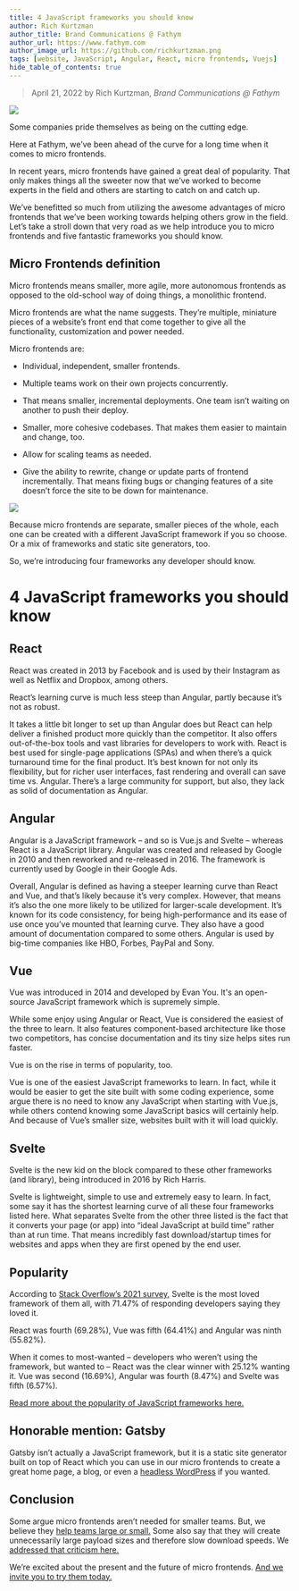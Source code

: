 ```yaml
---
title: 4 JavaScript frameworks you should know
author: Rich Kurtzman
author_title: Brand Communications @ Fathym
author_url: https://www.fathym.com
author_image_url: https://github.com/richkurtzman.png
tags: [website, JavaScript, Angular, React, micro frontends, Vuejs]
hide_table_of_contents: true
---
```


> April 21, 2022 by Rich Kurtzman, _Brand Communications @ Fathym_

![](https://www.fathym.com/img/reactvueangular.jpg)

Some companies pride themselves as being on the cutting edge.  

Here at Fathym, we’ve been ahead of the curve for a long time when it comes to micro frontends.  

In recent years, micro frontends have gained a great deal of popularity. That only makes things all the sweeter now that we’ve worked to become experts in the field and others are starting to catch on and catch up.  

We’ve benefitted so much from utilizing the awesome advantages of micro frontends that we’ve been working towards helping others grow in the field. Let’s take a stroll down that very road as we help introduce you to micro frontends and five fantastic frameworks you should know. 

## Micro Frontends definition 

Micro frontends means smaller, more agile, more autonomous frontends as opposed to the old-school way of doing things, a monolithic frontend.  

Micro frontends are what the name suggests. They’re multiple, miniature pieces of a website’s front end that come together to give all the functionality, customization and power needed.  

Micro frontends are:  

- Individual, independent, smaller frontends.  

- Multiple teams work on their own projects concurrently. 

- That means smaller, incremental deployments. One team isn’t waiting on another to push their deploy. 

- Smaller, more cohesive codebases. That makes them easier to maintain and change, too. 

- Allow for scaling teams as needed.  

- Give the ability to rewrite, change or update parts of frontend incrementally. That means fixing bugs or changing features of a site doesn’t force the site to be down for maintenance. 

![](https://www.fathym.com/img/MFERAngularSvelteAngularDocu.png) 

Because micro frontends are separate, smaller pieces of the whole, each one can be created with a different JavaScript framework if you so choose. Or a mix of frameworks and static site generators, too.  

So, we’re introducing four frameworks any developer should know.  

# 4 JavaScript frameworks you should know 

## React 

React was created in 2013 by Facebook and is used by their Instagram as well as Netflix and Dropbox, among others.   

React’s learning curve is much less steep than Angular, partly because it’s not as robust. 

It takes a little bit longer to set up than Angular does but React can help deliver a finished product more quickly than the competitor. It also offers out-of-the-box tools and vast libraries for developers to work with. React is best used for single-page applications (SPAs) and when there’s a quick turnaround time for the final product. It’s best known for not only its flexibility, but for richer user interfaces, fast rendering and overall can save time vs. Angular. There’s a large community for support, but also, they lack as solid of documentation as Angular. 

## Angular 

Angular is a JavaScript framework – and so is Vue.js and Svelte – whereas React is a JavaScript library. Angular was created and released by Google in 2010 and then reworked and re-released in 2016. The framework is currently used by Google in their Google Ads.   

Overall, Angular is defined as having a steeper learning curve than React and Vue, and that’s likely because it’s very complex. However, that means it’s also the one more likely to be utilized for larger-scale development. It’s known for its code consistency, for being high-performance and its ease of use once you’ve mounted that learning curve. They also have a good amount of documentation compared to some others. Angular is used by big-time companies like HBO, Forbes, PayPal and Sony. 
 
## Vue 

Vue was introduced in 2014 and developed by Evan You. It's an open-source JavaScript framework which is supremely simple.  

While some enjoy using Angular or React, Vue is considered the easiest of the three to learn. It also features component-based architecture like those two competitors, has concise documentation and its tiny size helps sites run faster.  

Vue is on the rise in terms of popularity, too. 

Vue is one of the easiest JavaScript frameworks to learn. In fact, while it would be easier to get the site built with some coding experience, some argue there is no need to know any JavaScript when starting with Vue.js, while others contend knowing some JavaScript basics will certainly help. And because of Vue’s smaller size, websites built with it will load quickly.  

## Svelte 

Svelte is the new kid on the block compared to these other frameworks (and library), being introduced in 2016 by Rich Harris.  

Svelte is lightweight, simple to use and extremely easy to learn. In fact, some say it has the shortest learning curve of all these four frameworks listed here. What separates Svelte from the other three listed is the fact that it converts your page (or app) into “ideal JavaScript at build time” rather than at run time. That means incredibly fast download/startup times for websites and apps when they are first opened by the end user.  

## Popularity 

According to [Stack Overflow’s 2021 survey](https://insights.stackoverflow.com/survey/2021#most-loved-dreaded-and-wanted-webframe-love-dread), Svelte is the most loved framework of them all, with 71.47% of responding developers saying they loved it.  

React was fourth (69.28%), Vue was fifth (64.41%) and Angular was ninth (55.82%). 

When it comes to most-wanted – developers who weren’t using the framework, but wanted to – React was the clear winner with 25.12% wanting it. Vue was second (16.69%), Angular was fourth (8.47%) and Svelte was fifth (6.57%).  

[Read more about the popularity of JavaScript frameworks here.](https://www.fathym.com/blog/articles/2022/april/2022-04-13-micro-frontend-popularity) 

## Honorable mention: Gatsby 

Gatsby isn’t actually a JavaScript framework, but it is a static site generator built on top of React which you can use in our micro frontends to create a great home page, a blog, or even a [headless WordPress](https://www.fathym.com/blog/articles/2022/march/2022-03-24-headless-wordpress-made-easy-with-gatsby) if you wanted. 

## Conclusion 

Some argue micro frontends aren’t needed for smaller teams. But, we believe they [help teams large or small.](https://www.fathym.com/blog/articles/2022/january/2022-01-20-how-our-microfontends-help-businesses-big-and-small) Some also say that they will create unnecessarily large payload sizes and therefore slow download speeds. We [addressed that criticism here.](https://www.fathym.com/blog/articles/2022/march/2022-03-31-addressing-micro-frontend-criticisms-payload)  

We’re excited about the present and the future of micro frontends. [And we invite you to try them today.](https://www.fathym.com/dashboard)  